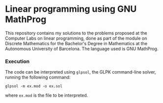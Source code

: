 # Linear programming using GNU MathProg

This repository contains my solutions to the problems proposed at the Computer Labs on linear programming, done as part of the module on Discrete Mathematics for the Bachelor's Degree in Mathematics at the Autonomous University of Barcelona. The language used is GNU MathProg.

### Execution

The code can be interpreted using `glpsol`, the GLPK command-line solver, running the following command:

``` 
glpsol -m ex.mod -o ex.sol 
```

where ``ex.mod`` is the file to be interpreted.
